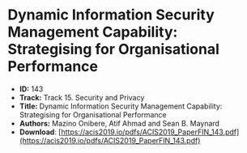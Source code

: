 # Dynamic Information Security Management Capability: Strategising for Organisational Performance

- **ID:** 143
- **Track:** Track 15. Security and Privacy
- **Title:** Dynamic Information Security Management Capability: Strategising for Organisational Performance
- **Authors:** Mazino Onibere, Atif Ahmad and Sean B. Maynard
- **Download**: [https://acis2019.io/pdfs/ACIS2019_PaperFIN_143.pdf](https://acis2019.io/pdfs/ACIS2019_PaperFIN_143.pdf)